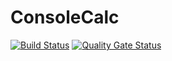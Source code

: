 # ConsoleCalc
[![Build Status](https://travis-ci.org/syanches/ConsoleCalc.svg?branch=master)](https://travis-ci.org/syanches/ConsoleCalc) [![Quality Gate Status](https://sonarcloud.io/api/project_badges/measure?project=syanches_ConsoleCalc&metric=alert_status)](https://sonarcloud.io/dashboard?id=syanches_ConsoleCalc)
